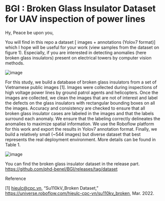 # BGI : Broken Glass Insulator Dataset for UAV inspection of power lines

Hy, Peace be upon you,

You will find in this repo a dataset [ images + annotations (Yolov7 format)] which I hope will be useful for your work (view samples from the dataset on figure 1). Especially, if you are interested in detecting anomalies (here broken glass insulators) present on electrical towers by computer vision methods.

![image](https://user-images.githubusercontent.com/82882383/208425768-ed544869-8049-4236-abae-68d34c7be8f0.png)

For this study, we build a database of broken glass insulators from a set of Vietnamese public images [1]. Images were collected during inspections of high voltage power lines by ground patrol agents and helicopters.
Once the images are collected, we clean the images that are not of interest and label the defects on the glass insulators with rectangular bounding boxes on all the images. Accuracy and consistency are checked to ensure that all broken glass insulator cases are labeled in the images and that the labels surround each anomaly. We ensure that the labeling correctly delineates the anomalies to maximize spatial information. We use the Roboflow platform for this work and export the results in Yolov7 annotation format.
Finally, we build a relatively small (~544 images) but diverse dataset that best represents the real deployment environment. More details can be found in Table 1.

![image](https://user-images.githubusercontent.com/82882383/208422024-6d0c3b7d-45ca-4957-8402-9d51efce4a3e.png)

You can find the broken glass insulator dataset in the release part. https://github.com/phd-benel/BGI/releases/tag/dataset

Reference

[1] hieulc@cpc.vn, “Su110kV_Broken Dataset,” https://universe.roboflow.com/hieulc-cpc-vn/su110kv_broken, Mar. 2022.
